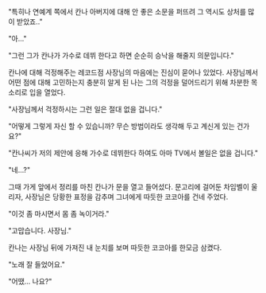"특히나 연예계 쪽에서 칸나 아버지에 대해 안 좋은 소문을 퍼뜨려 그 역시도 상처를 많이 받았죠.." 

"아..." 

"그런 그가 칸나가 가수로 데뷔 한다고 하면 순순히 승낙을 해줄지 의문입니다." 

칸나에 대해 걱정해주는 레코드점 사장님의 마음에는 진심이 묻어나 있었다. 
사장님께서 어떤 점에 대해 고민하는지 충분히 알게 된 나는 그의 걱정을 덜어드리기 위해 차분한 목소리로 입을 열었다. 

"사장님께서 걱정하시는 그런 일은 절대 없을 겁니다." 

"어떻게 그렇게 자신 할 수 있습니까? 무슨 방법이라도 생각해 두고 계신게 있는 건가요?" 

"칸나씨가 저의 제안에 응해 가수로 데뷔한다 하여도 아마 TV에서 볼일은 없을 겁니다." 

"네...?" 

그때 가게 앞에서 정리를 마친 칸나가 문을 열고 들어섰다. 
문고리에 걸어둔 차임벨이 울리자, 사장님은 당황한 표정을 감추며 그녀에게 따듯한 코코아를 건네 주었다. 

"이것 좀 마시면서 몸 좀 녹이거라." 

"고맙습니다. 사장님." 

칸나는 사장님 뒤에 가져진 내 눈치를 보며 따듯한 코코아를 한모금 삼켰다. 

"노래 잘 들었어요." 

"어땠... 나요?" 